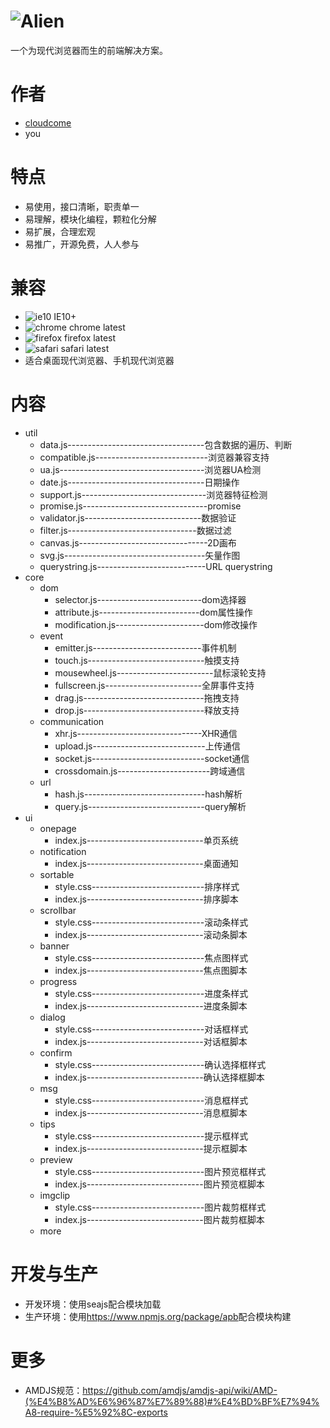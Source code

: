 # ![Alien](http://ydrimg.oss-cn-hangzhou.aliyuncs.com/20140914113127363721429460.png)
一个为现代浏览器而生的前端解决方案。


# 作者
* [cloudcome](http://github.com/cloudcome/)
* you


# 特点
* 易使用，接口清晰，职责单一
* 易理解，模块化编程，颗粒化分解
* 易扩展，合理宏观
* 易推广，开源免费，人人参与


# 兼容
* ![ie10](http://ydrimg.oss-cn-hangzhou.aliyuncs.com/20140919111504913271952205.png) IE10+
* ![chrome](http://ydrimg.oss-cn-hangzhou.aliyuncs.com/20140919111534857215164833.png) chrome latest
* ![firefox](http://ydrimg.oss-cn-hangzhou.aliyuncs.com/20140919111545251609050667.png) firefox latest
* ![safari](http://ydrimg.oss-cn-hangzhou.aliyuncs.com/20140919191953088445180368.png) safari latest
* 适合桌面现代浏览器、手机现代浏览器


# 内容
* util
	* data.js----------------------------------包含数据的遍历、判断
	* compatible.js----------------------------浏览器兼容支持
	* ua.js------------------------------------浏览器UA检测
	* date.js----------------------------------日期操作
	* support.js-------------------------------浏览器特征检测
	* promise.js-------------------------------promise
	* validator.js-----------------------------数据验证
	* filter.js--------------------------------数据过滤
	* canvas.js--------------------------------2D画布
	* svg.js-----------------------------------矢量作图
	* querystring.js---------------------------URL querystring
* core
	* dom
		* selector.js--------------------------dom选择器
		* attribute.js-------------------------dom属性操作
		* modification.js----------------------dom修改操作
	* event
		* emitter.js---------------------------事件机制
		* touch.js-----------------------------触摸支持
		* mousewheel.js------------------------鼠标滚轮支持
		* fullscreen.js------------------------全屏事件支持
		* drag.js------------------------------拖拽支持
		* drop.js------------------------------释放支持
	* communication
		* xhr.js-------------------------------XHR通信
		* upload.js----------------------------上传通信
		* socket.js----------------------------socket通信
		* crossdomain.js-----------------------跨域通信
	* url
		* hash.js------------------------------hash解析
		* query.js-----------------------------query解析
* ui
	* onepage
		* index.js-----------------------------单页系统
	* notification
		* index.js-----------------------------桌面通知
	* sortable
		* style.css----------------------------排序样式
		* index.js-----------------------------排序脚本
	* scrollbar
		* style.css----------------------------滚动条样式
		* index.js-----------------------------滚动条脚本
	* banner
		* style.css----------------------------焦点图样式
		* index.js-----------------------------焦点图脚本
	* progress
		* style.css----------------------------进度条样式
		* index.js-----------------------------进度条脚本
	* dialog
		* style.css----------------------------对话框样式
		* index.js-----------------------------对话框脚本
	* confirm
		* style.css----------------------------确认选择框样式
		* index.js-----------------------------确认选择框脚本
	* msg
		* style.css----------------------------消息框样式
		* index.js-----------------------------消息框脚本
	* tips
		* style.css----------------------------提示框样式
		* index.js-----------------------------提示框脚本
	* preview
		* style.css----------------------------图片预览框样式
		* index.js-----------------------------图片预览框脚本
	* imgclip
		* style.css----------------------------图片裁剪框样式
		* index.js-----------------------------图片裁剪框脚本
	* more


# 开发与生产
* 开发环境：使用seajs配合模块加载
* 生产环境：使用<https://www.npmjs.org/package/apb>配合模块构建


# 更多
* AMDJS规范：<https://github.com/amdjs/amdjs-api/wiki/AMD-(%E4%B8%AD%E6%96%87%E7%89%88)#%E4%BD%BF%E7%94%A8-require-%E5%92%8C-exports>